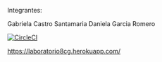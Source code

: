 Integrantes:

Gabriela Castro Santamaria
Daniela Garcia Romero



[![CircleCI](https://circleci.com/gh/danielagar320/LAB8-CVDS/tree/master.svg?style=svg)](https://circleci.com/gh/danielagar320/LAB8-CVDS/tree/master)


https://laboratorio8cg.herokuapp.com/